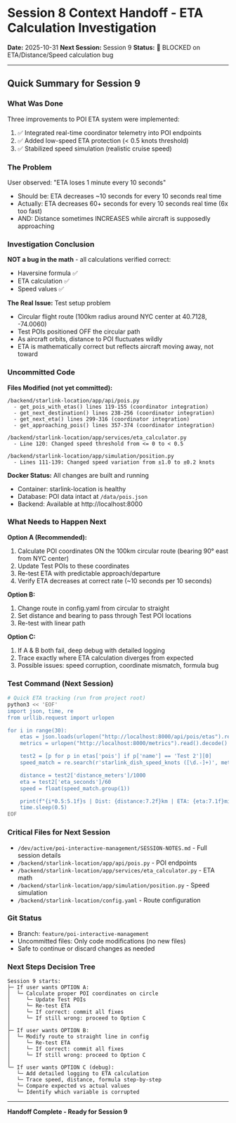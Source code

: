 # Session 8 Context Handoff - ETA Calculation Investigation

**Date:** 2025-10-31
**Next Session:** Session 9
**Status:** 🔴 BLOCKED on ETA/Distance/Speed calculation bug

---

## Quick Summary for Session 9

### What Was Done
Three improvements to POI ETA system were implemented:
1. ✅ Integrated real-time coordinator telemetry into POI endpoints
2. ✅ Added low-speed ETA protection (< 0.5 knots threshold)
3. ✅ Stabilized speed simulation (realistic cruise speed)

### The Problem
User observed: "ETA loses 1 minute every 10 seconds"
- Should be: ETA decreases ~10 seconds for every 10 seconds real time
- Actually: ETA decreases 60+ seconds for every 10 seconds real time (6x too fast)
- AND: Distance sometimes INCREASES while aircraft is supposedly approaching

### Investigation Conclusion
**NOT a bug in the math** - all calculations verified correct:
- Haversine formula ✅
- ETA calculation ✅
- Speed values ✅

**The Real Issue:** Test setup problem
- Circular flight route (100km radius around NYC center at 40.7128, -74.0060)
- Test POIs positioned OFF the circular path
- As aircraft orbits, distance to POI fluctuates wildly
- ETA is mathematically correct but reflects aircraft moving away, not toward

### Uncommitted Code

**Files Modified (not yet committed):**
```
/backend/starlink-location/app/api/pois.py
  - get_pois_with_etas() lines 119-155 (coordinator integration)
  - get_next_destination() lines 238-256 (coordinator integration)
  - get_next_eta() lines 299-316 (coordinator integration)
  - get_approaching_pois() lines 357-374 (coordinator integration)

/backend/starlink-location/app/services/eta_calculator.py
  - Line 120: Changed speed threshold from <= 0 to < 0.5

/backend/starlink-location/app/simulation/position.py
  - Lines 111-139: Changed speed variation from ±1.0 to ±0.2 knots
```

**Docker Status:** All changes are built and running
- Container: starlink-location is healthy
- Database: POI data intact at `/data/pois.json`
- Backend: Available at http://localhost:8000

### What Needs to Happen Next

**Option A (Recommended):**
1. Calculate POI coordinates ON the 100km circular route (bearing 90° east from NYC center)
2. Update Test POIs to these coordinates
3. Re-test ETA with predictable approach/departure
4. Verify ETA decreases at correct rate (~10 seconds per 10 seconds)

**Option B:**
1. Change route in config.yaml from circular to straight
2. Set distance and bearing to pass through Test POI locations
3. Re-test with linear path

**Option C:**
1. If A & B both fail, deep debug with detailed logging
2. Trace exactly where ETA calculation diverges from expected
3. Possible issues: speed corruption, coordinate mismatch, formula bug

### Test Command (Next Session)
```bash
# Quick ETA tracking (run from project root)
python3 << 'EOF'
import json, time, re
from urllib.request import urlopen

for i in range(30):
    etas = json.loads(urlopen("http://localhost:8000/api/pois/etas").read())
    metrics = urlopen("http://localhost:8000/metrics").read().decode()

    test2 = [p for p in etas['pois'] if p['name'] == 'Test 2'][0]
    speed_match = re.search(r'starlink_dish_speed_knots ([\d.-]+)', metrics)

    distance = test2['distance_meters']/1000
    eta = test2['eta_seconds']/60
    speed = float(speed_match.group(1))

    print(f"{i*0.5:5.1f}s | Dist: {distance:7.2f}km | ETA: {eta:7.1f}min | Speed: {speed:6.2f}kn")
    time.sleep(0.5)
EOF
```

### Critical Files for Next Session
- `/dev/active/poi-interactive-management/SESSION-NOTES.md` - Full session details
- `/backend/starlink-location/app/api/pois.py` - POI endpoints
- `/backend/starlink-location/app/services/eta_calculator.py` - ETA math
- `/backend/starlink-location/app/simulation/position.py` - Speed simulation
- `/backend/starlink-location/config.yaml` - Route configuration

### Git Status
- Branch: `feature/poi-interactive-management`
- Uncommitted files: Only code modifications (no new files)
- Safe to continue or discard changes as needed

### Next Steps Decision Tree

```
Session 9 starts:
├─ If user wants OPTION A:
│  └─ Calculate proper POI coordinates on circle
│     └─ Update Test POIs
│     └─ Re-test ETA
│     └─ If correct: commit all fixes
│     └─ If still wrong: proceed to Option C
│
├─ If user wants OPTION B:
│  └─ Modify route to straight line in config
│     └─ Re-test ETA
│     └─ If correct: commit all fixes
│     └─ If still wrong: proceed to Option C
│
└─ If user wants OPTION C (debug):
   └─ Add detailed logging to ETA calculation
   └─ Trace speed, distance, formula step-by-step
   └─ Compare expected vs actual values
   └─ Identify which variable is corrupted
```

---

**Handoff Complete - Ready for Session 9**
